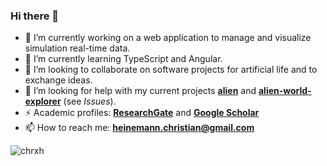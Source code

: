 ### Hi there 👋

- 🔭 I’m currently working on a web application to manage and visualize simulation real-time data.
- 🌱 I’m currently learning TypeScript and Angular.
- 👯 I’m looking to collaborate on software projects for artificial life and to exchange ideas.
- 🤔 I’m looking for help with my current projects **[alien](https://github.com/chrxh/alien)** and **[alien-world-explorer](https://github.com/chrxh/alien-world-explorer)** (see <i>Issues</i>).
- ⚡ Academic profiles: **[ResearchGate](https://www.researchgate.net/profile/Christian_Heinemann)** and **[Google Scholar](https://scholar.google.de/citations?user=iaMMMA0AAAAJ)**
- 📫 How to reach me: **heinemann.christian@gmail.com** 

<p align="left"> <img src="https://komarev.com/ghpvc/?username=chrxh&label=Profile%20views&color=0e75b6&style=flat" alt="chrxh" /> </p> </pre>
